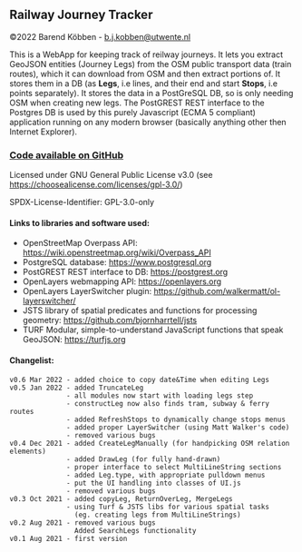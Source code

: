 ## Railway Journey Tracker

©2022 Barend Köbben - <a href="mailto:b.j.kobben@utwente.nl">b.j.kobben@utwente.nl</a> 

This is a WebApp for keeping track of reilway journeys. It lets you extract GeoJSON entities (Journey Legs) from the OSM public transport data
(train routes), which it can download from OSM and then extract portions of. 
It stores them in a DB (as **Legs**, i.e lines, and their end and start **Stops**, i.e points 
separately). It stores the data in a PostGreSQL DB, so is only needing OSM when creating new legs.
The PostGREST REST interface to the Postgres DB is used by this purely Javascript (ECMA 5 compliant) application running on any modern browser
(basically anything other then Internet Explorer).

### [Code available on GitHub](https://github.com/kobben/railwayjourneytracker)

Licensed under GNU General Public License v3.0 (see https://choosealicense.com/licenses/gpl-3.0/)

SPDX-License-Identifier: GPL-3.0-only

#### Links to libraries and software used:
* OpenStreetMap Overpass API: https://wiki.openstreetmap.org/wiki/Overpass_API
* PostgreSQL database: https://www.postgresql.org
* PostGREST REST interface to DB: https://postgrest.org
* OpenLayers webmapping API: https://openlayers.org 
* OpenLayers LayerSwitcher plugin: https://github.com/walkermatt/ol-layerswitcher/
* JSTS library of spatial predicates and functions for processing geometry: https://github.com/bjornharrtell/jsts
* TURF Modular, simple-to-understand JavaScript functions that speak GeoJSON: https://turfjs.org

#### Changelist:
    v0.6 Mar 2022 - added choice to copy date&Time when editing Legs
    v0.5 Jan 2022 - added TruncateLeg
                  - all modules now start with loading legs step  
                  - constructLeg now also finds tram, subway & ferry routes
                  - added RefreshStops to dynamically change stops menus
                  - added proper LayerSwitcher (using Matt Walker's code)
                  - removed various bugs
    v0.4 Dec 2021 - added CreateLegManually (for handpicking OSM relation elements)
                  - added DrawLeg (for fully hand-drawn)
                  - proper interface to select MultiLineString sections
                  - added Leg.type, with appropriate pulldown menus
                  - put the UI handling into classes of UI.js
                  - removed various bugs
    v0.3 Oct 2021 - added copyLeg, ReturnOverLeg, MergeLegs
                  - using Turf & JSTS libs for various spatial tasks 
                    (eg. creating legs from MultiLineStrings)
    v0.2 Aug 2021 - removed various bugs
                    Added SearchLegs functionality
    v0.1 Aug 2021 - first version